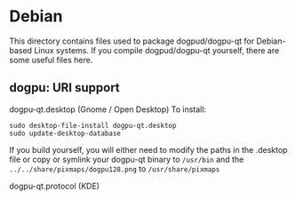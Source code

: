 
Debian
====================
This directory contains files used to package dogpud/dogpu-qt
for Debian-based Linux systems. If you compile dogpud/dogpu-qt yourself, there are some useful files here.

## dogpu: URI support ##


dogpu-qt.desktop  (Gnome / Open Desktop)
To install:

	sudo desktop-file-install dogpu-qt.desktop
	sudo update-desktop-database

If you build yourself, you will either need to modify the paths in
the .desktop file or copy or symlink your dogpu-qt binary to `/usr/bin`
and the `../../share/pixmaps/dogpu128.png` to `/usr/share/pixmaps`

dogpu-qt.protocol (KDE)


